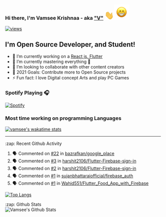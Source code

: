 ### Hi there, I'm Vamsee Krishnaa - aka ["V"][website] <img src="https://raw.githubusercontent.com/vamsee9/vamsee9/master/wave.gif" width="30px"><img src="https://raw.githubusercontent.com/vamsee9/vamsee9/master/smile.gif" width="50px">

<!-- https://github.com/antonkomarev/github-profile-views-counter -->
  <a href="https://github.com/vamsee9"><img alt="views" title="Github views" src="https://komarev.com/ghpvc/?username=vamsee9&style=flat&color=blueviolet"/></a>
<!-- [![Website](https://img.shields.io/website?label=vamsee.me&style=for-the-badge&url=https%3A%2F%2Fvamsee.me&style=flat)](https://vamsee.me) -->

## I'm Open Source Developer, and Student!

- 🔭 I’m currently working on a [React js, Flutter](https://github.com/OpenNxt)
- 🌱 I’m currently mastering everything 🤣
- 👯 I’m looking to collaborate with other content creators
- 🥅 2021 Goals: Contribute more to Open Source projects
- ⚡ Fun fact: I love Digital concept Arts and play PC Games

### Spotify Playing 🎧
[![Spotify](https://novatorem.vamsee9.vercel.app/api/spotify)](https://open.spotify.com/user/krishv9?si=IXR1l0EoSAa85aR6SRpflg)



### Most time working on programming Languages

[![vamsee's wakatime stats](https://github-readme-stats.vercel.app/api/wakatime?username=vamsee&layout=compact)](https://github.com/vamsee9/github-readme-stats)

---

  <summary>:zap: Recent Github Activity</summary>
  
<!--START_SECTION:activity-->
1. 🗣 Commented on [#22](https://github.com/bazrafkan/google_place/issues/22) in [bazrafkan/google_place](https://github.com/bazrafkan/google_place)
2. 🗣 Commented on [#3](https://github.com/harshit2106/Flutter-Firebase-sign-in/issues/3) in [harshit2106/Flutter-Firebase-sign-in](https://github.com/harshit2106/Flutter-Firebase-sign-in)
3. 🗣 Commented on [#2](https://github.com/harshit2106/Flutter-Firebase-sign-in/issues/2) in [harshit2106/Flutter-Firebase-sign-in](https://github.com/harshit2106/Flutter-Firebase-sign-in)
4. 🗣 Commented on [#1](https://github.com/sujanbhattaraiofficial/firebase_auth/issues/1) in [sujanbhattaraiofficial/firebase_auth](https://github.com/sujanbhattaraiofficial/firebase_auth)
5. 🗣 Commented on [#1](https://github.com/Wahid551/Flutter_Food_App_with_Firebase/issues/1) in [Wahid551/Flutter_Food_App_with_Firebase](https://github.com/Wahid551/Flutter_Food_App_with_Firebase)
<!--END_SECTION:activity-->
 
  <!--![Top Langs](https://github-readme-stats.vamsee9.vercel.app/api/top-langs/?username=vamsee9&layout=compact&hide_border=true)-->

  [![Top Langs](https://github-readme-stats.vercel.app/api/top-langs/?username=vamsee9&layout=compact)](https://github.com/anuraghazra/github-readme-stats)


  <summary>:zap: Github Stats</summary>

  <img align="left" alt="Vamsee's Github Stats" src="https://github-readme-stats.vercel.app/api?username=vamsee9&show_icons=true&hide_border=true&count_private=true)" />



[website]: https://vamsee.me
[telegram]: https://t.me/vamsee9
[twitter]: https://twitter.com/4n0n5urf
[instagram]: https://instagram.com/decodeguy
[linkedin]: https://linkedin.com/in/vamsee-krishnaa-8885911b1
